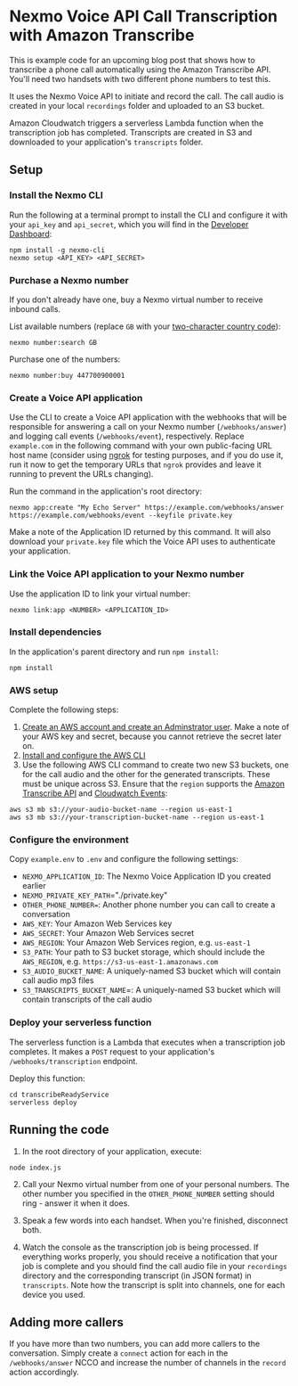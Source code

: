 # Nexmo Voice API Call Transcription with Amazon Transcribe

This is example code for an upcoming blog post that shows how to transcribe a 
phone call automatically using the Amazon Transcribe API. You'll need two handsets with two different phone numbers to test this.

It uses the Nexmo Voice API to initiate and record the call. The call audio is created in your local `recordings` folder and uploaded to an S3 bucket.

Amazon Cloudwatch triggers a serverless Lambda function when the transcription job has completed.  Transcripts are created in S3 and downloaded to your application's `transcripts` folder.

## Setup

### Install the Nexmo CLI

Run the following at a terminal prompt to install the CLI and configure it with your `api_key` and `api_secret`, which you will find in the [Developer Dashboard](https://dashboard.nexmo.com):

```
npm install -g nexmo-cli
nexmo setup <API_KEY> <API_SECRET>
```

### Purchase a Nexmo number

If you don't already have one, buy a Nexmo virtual number to receive inbound calls.

List available numbers (replace `GB` with your [two-character country code](https://www.iban.com/country-codes)):

```
nexmo number:search GB
```

Purchase one of the numbers:

```
nexmo number:buy 447700900001
```

### Create a Voice API application

Use the CLI to create a Voice API application with the webhooks that will be responsible for answering a call on your Nexmo number (`/webhooks/answer`) and logging call events (`/webhooks/event`), respectively. Replace `example.com` in the following command with your own public-facing URL host name (consider using [ngrok](https://ngrok.io) for testing purposes, and if you do use it, run it now to get the temporary URLs that `ngrok` provides and leave it running to prevent the URLs changing).

Run the command in the application's root directory:

```
nexmo app:create "My Echo Server" https://example.com/webhooks/answer https://example.com/webhooks/event --keyfile private.key
```

Make a note of the Application ID returned by this command. It will also download your `private.key` file which the Voice API uses to authenticate your application.

### Link the Voice API application to your Nexmo number

Use the application ID to link your virtual number:

```
nexmo link:app <NUMBER> <APPLICATION_ID>
```

### Install dependencies

In the application's parent directory and run `npm install`:

```
npm install
```

### AWS setup

Complete the following steps:

1. [Create an AWS account and create an Adminstrator user](https://docs.aws.amazon.com/transcribe/latest/dg/setting-up-asc.html). Make a note of your AWS key and secret, because you cannot retrieve the secret later on.
2. [Install and configure the AWS CLI](https://docs.aws.amazon.com/transcribe/latest/dg/setup-asc-awscli.html)
3. Use the following AWS CLI command to create two new S3 buckets, one for the call audio and the other for the generated transcripts. These must be unique across S3. Ensure that the `region` supports the [Amazon Transcribe API](https://docs.aws.amazon.com/general/latest/gr/rande.html#transcribe_region) and [Cloudwatch Events](https://docs.aws.amazon.com/general/latest/gr/rande.html#cwe_region):

```
aws s3 mb s3://your-audio-bucket-name --region us-east-1
aws s3 mb s3://your-transcription-bucket-name --region us-east-1
```

### Configure the environment

Copy `example.env` to `.env` and configure the following settings:

* `NEXMO_APPLICATION_ID`: The Nexmo Voice Application ID you created earlier
* `NEXMO_PRIVATE_KEY_PATH`="./private.key"
* `OTHER_PHONE_NUMBER=`: Another phone number you can call to create a conversation
* `AWS_KEY`: Your Amazon Web Services key
* `AWS_SECRET`: Your Amazon Web Services secret
* `AWS_REGION`: Your Amazon Web Services region, e.g. `us-east-1`
* `S3_PATH`: Your path to S3 bucket storage, which should include the `AWS_REGION`, e.g. `https://s3-us-east-1.amazonaws.com`
* `S3_AUDIO_BUCKET_NAME`: A uniquely-named S3 bucket which will contain call audio mp3 files
* `S3_TRANSCRIPTS_BUCKET_NAME`=: A uniquely-named S3 bucket which will contain transcripts of the call audio

### Deploy your serverless function

The serverless function is a Lambda that executes when a transcription job completes. It makes a `POST` request to your application's `/webhooks/transcription` endpoint.

Deploy this function:

```
cd transcribeReadyService
serverless deploy
```

## Running the code

1. In the root directory of your application, execute:

```
node index.js
```

2. Call your Nexmo virtual number from one of your personal numbers. The other number you specified in the `OTHER_PHONE_NUMBER` setting should ring - answer it when it does.

3. Speak a few words into each handset. When you're finished, disconnect both.

4. Watch the console as the transcription job is being processed. If everything works properly, you should receive a notification that your job is complete and you should find the call audio file in your `recordings` directory and the corresponding transcript (in JSON format) in `transcripts`. Note how the transcript is split into channels, one for each device you used.

## Adding more callers

If you have more than two numbers, you can add more callers to the conversation. Simply create a `connect` action for each in the `/webhooks/answer` NCCO and increase the number of channels in the `record` action accordingly.


